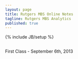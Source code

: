 ```yaml
---
layout: page
title: Rutgers MBS Online Notes
tagline: Rutgers MBS Analytics
published: true
---
```


{% include JB/setup %}

##
First Class - September 6th, 2013

